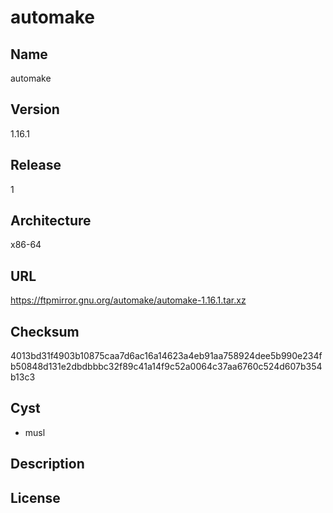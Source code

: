 # automake

## Name
automake

## Version
1.16.1

## Release
1

## Architecture
x86-64

## URL
https://ftpmirror.gnu.org/automake/automake-1.16.1.tar.xz

## Checksum
4013bd31f4903b10875caa7d6ac16a14623a4eb91aa758924dee5b990e234fb50848d131e2dbdbbbc32f89c41a14f9c52a0064c37aa6760c524d607b354b13c3

## Cyst
* musl

## Description

## License

